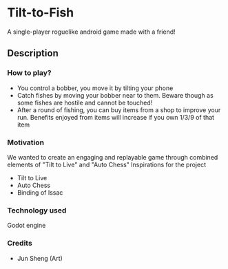 # Tilt-to-Fish

A single-player roguelike android game made with a friend!

## Description
### How to play?
- You control a bobber, you move it by tilting your phone
- Catch fishes by moving your bobber near to them. Beware though as some fishes are hostile and cannot be touched!
- After a round of fishing, you can buy items from a shop to improve your run. Benefits enjoyed from items will increase if you own 1/3/9 of that item

### Motivation
We wanted to create an engaging and replayable game through combined elements of "Tilt to Live" and "Auto Chess"
Inspirations for the project
- Tilt to Live
- Auto Chess
- Binding of Issac

### Technology used
Godot engine

### Credits
- Jun Sheng (Art)
